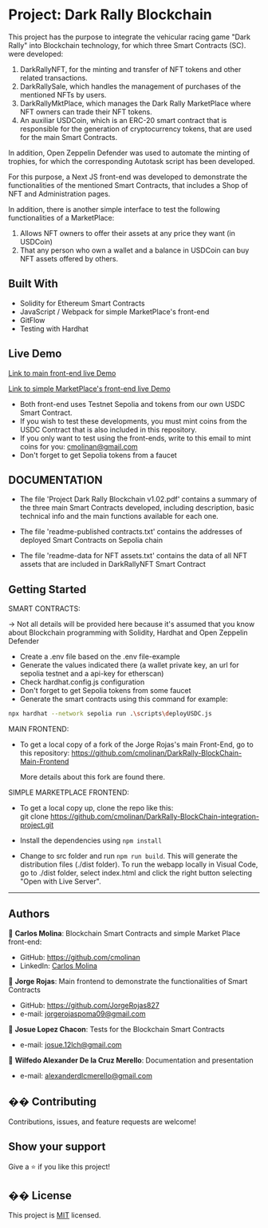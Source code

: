# Project: Dark Rally Blockchain
This project has the purpose to integrate the vehicular racing game "Dark Rally" into Blockchain technology, for which three Smart Contracts (SC). were developed:
1) DarkRallyNFT, for the minting and transfer of NFT tokens and other related transactions.
2) DarkRallySale, which handles the management of purchases of the mentioned NFTs by users.
3) DarkRallyMktPlace, which manages the Dark Rally MarketPlace where NFT owners can trade their NFT tokens.
4) An auxiliar USDCoin, which is an ERC-20 smart contract that is responsible for the generation of cryptocurrency tokens, that  are used for the main Smart Contracts.

In addition, Open Zeppelin Defender was used to automate the minting of trophies, for which the corresponding Autotask script has been developed.

For this purpose, a Next JS front-end was developed to demonstrate the functionalities of the mentioned Smart Contracts, that includes a Shop of NFT and Administration pages.  

In addition, there is another simple interface to test the following functionalities of a MarketPlace:
1) Allows NFT owners to offer their assets at any price they want (in USDCoin)
2) That any person who own a wallet and a balance in USDCoin can buy NFT assets offered by others.

## Built With
- Solidity for Ethereum Smart Contracts
- JavaScript / Webpack for simple MarketPlace's front-end
- GitFlow
- Testing with Hardhat

## Live Demo
[Link to main front-end live Demo](https://dark-rally-blockchain-main-frontend.vercel.app/)

[Link to simple MarketPlace's front-end live Demo](https://cmolinan.github.io/DarkRallyMarketPlace/)

- Both front-end uses Testnet Sepolia and tokens from our own USDC Smart Contract.
- If you wish to test these developments, you must mint coins from the USDC Contract that is also included in this repository.
- If you only want to test using the front-ends, write to this email to mint coins for you: cmolinan@gmail.com
- Don't forget to get Sepolia tokens from a faucet

## DOCUMENTATION

- The file 'Project Dark Rally Blockchain v1.02.pdf' contains a summary of the three main Smart Contracts developed, including description, basic technical info and the main functions available for each one. 

- The file 'readme-published contracts.txt' contains the addresses of deployed Smart Contracts on Sepolia chain

- The file 'readme-data for NFT assets.txt' contains the data of all NFT assets that are included in DarkRallyNFT Smart Contract

## Getting Started

SMART CONTRACTS:

-> Not all details will be provided here because it's assumed that you know about Blockchain programming with Solidity, Hardhat and Open Zeppelin Defender

- Create a .env file based on the .env file-example
- Generate the values ​​indicated there (a wallet private key, an url for sepolia testnet and a api-key for etherscan)
- Check hardhat.config.js configuration
- Don't forget to get Sepolia tokens from some faucet
- Generate the smart contracts using this command for example: 
```bash
npx hardhat --network sepolia run .\scripts\deployUSDC.js
```

MAIN FRONTEND:
- To get a local copy of a fork of the Jorge Rojas's main Front-End, go to this repository:
  https://github.com/cmolinan/DarkRally-BlockChain-Main-Frontend

  More details about this fork are found there.

SIMPLE MARKETPLACE FRONTEND:
- To get a local copy up, clone the repo like this:  
  git clone https://github.com/cmolinan/DarkRally-BlockChain-integration-project.git
​
- Install the dependencies using `npm install`

- Change to src folder and run `npm run build`. This will generate the distribution files (./dist folder).
  To run the webapp locally in Visual Code, go to ./dist folder, select index.html and click the right button selecting "Open with Live Server".

------


## Authors
👤 **Carlos Molina**: 
Blockchain Smart Contracts and simple Market Place front-end:

- GitHub: https://github.com/cmolinan
- LinkedIn: [Carlos Molina](https://www.linkedin.com/in/carlosmolinan/)

👤 **Jorge Rojas**:
Main frontend to demonstrate the functionalities of Smart Contracts
- GitHub: https://github.com/JorgeRojas827
- e-mail: jorgerojaspoma09@gmail.com

👤 **Josue Lopez Chacon**: Tests for the Blockchain Smart Contracts
- e-mail: josue.12lch@gmail.com

👤 **Wilfedo Alexander De la Cruz Merello**: Documentation and presentation
- e-mail: alexanderdlcmerello@gmail.com


## �� Contributing
Contributions, issues, and feature requests are welcome!
​
## Show your support
Give a ⭐️ if you like this project!

## �� License
This project is [MIT](./MIT.md) licensed.

